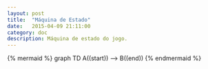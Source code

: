 ```yaml
---
layout: post
title:  "Máquina de Estado"
date:   2015-04-09 21:11:00
category: doc
description: Máquina de estado do jogo.
---
```

{% mermaid %}
graph TD
  A((start)) --> B((end))
{% endmermaid %}
